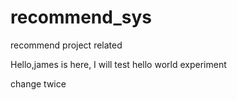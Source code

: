 # recommend_sys
recommend  project related


Hello,james is here, I will test hello world experiment

change twice





